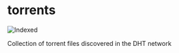 torrents 
========
![Indexed](https://img.shields.io/badge/indexed-79363-blue)

Collection of torrent files discovered in the DHT network
